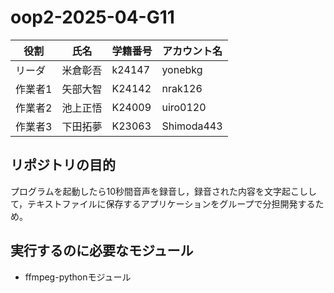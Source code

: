 # oop2-2025-04-G11
| 役割 | 氏名 | 学籍番号 | アカウント名 |
| -------------- | -------------- | ----------- | ------------------|
| リーダ | 米倉彰吾 | k24147 | yonebkg |
| 作業者1 | 矢部大智 | K24142 | nrak126 |
| 作業者2 | 池上正悟 | K24009 | uiro0120 |
| 作業者3 | 下田拓夢 | K23063 | Shimoda443 |
## リポジトリの目的
プログラムを起動したら10秒間音声を録音し，録音された内容を文字起こしして，テキストファイルに保存するアプリケーションをグループで分担開発するため。
## 実行するのに必要なモジュール
* ffmpeg-pythonモジュール

